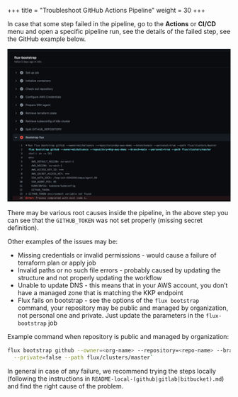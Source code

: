 +++
title = "Troubleshoot GitHub Actions Pipeline"
weight = 30
+++

In case that some step failed in the pipeline, go to the **Actions** or **CI/CD** menu and open a specific pipeline run,
see the details of the failed step, see the GitHub example below.

![Failed Pipeline](failed_pipeline.png?width=700px&classes=shadow,border "Failed Pipeline")

There may be various root causes inside the pipeline, in the above step you can see that the `GITHUB_TOKEN`
was not set properly (missing secret definition).

Other examples of the issues may be:
* Missing credentials or invalid permissions - would cause a failure of terraform plan or apply job
* Invalid paths or no such file errors - probably caused by updating the structure and not properly updating the workflow
* Unable to update DNS - this means that in your AWS account, you don’t have a managed zone that is matching the KKP endpoint
* Flux fails on bootstrap - see the options of the `flux bootstrap` command, your repository may be public and managed
  by organization, not personal one and private. Just update the parameters in the `flux-bootstrap` job 

Example command when repository is public and managed by organization:
```bash
flux bootstrap github --owner=<org-name> --repository=<repo-name> --branch=main --personal=false \
  --private=false --path flux/clusters/master`
```

In general in case of any failure, we recommend trying the steps locally (following the instructions in
`README-local-(github|gitlab|bitbucket).md`) and find the right cause of the problem.